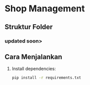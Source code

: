 # Shop Management

## Struktur Folder
### updated soon>


## Cara Menjalankan
1. Install dependencies:
   ```bash
   pip install -r requirements.txt
